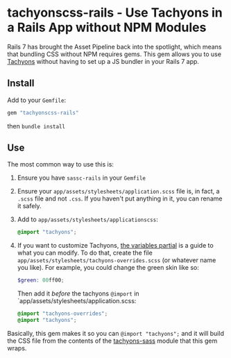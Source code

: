 # tachyonscss-rails - Use Tachyons in a Rails App without NPM Modules

Rails 7 has brought the Asset Pipeline back into the spotlight, which means that bundling CSS without NPM requires gems.  This
gem allows you to use [Tachyons](https://tachyons.io) without having to set up a JS bundler in your Rails 7 app.

## Install

Add to your `Gemfile`:

```ruby
gem "tachyonscss-rails"
```

then `bundle install`

## Use

The most common way to use this is:

1. Ensure you have `sassc-rails` in your `Gemfile`
1. Ensure your `app/assets/stylesheets/application.scss` file is, in fact, a `.scss` file and not `.css`.  If you haven't put anything in it, you can rename it safely.
1. Add to `app/assets/stylesheets/applicationscss`:

   ```scss
   @import "tachyons";
   ```
1. If you want to customize Tachyons, [the variables partial](https://github.com/tachyons-css/tachyons-sass/blob/master/scss/_variables.scss) is a guide to what you can modify.  To do that, create the file `app/assets/stylesheets/tachyons-overrides.scss` (or whatever name you like).  For example, you could change the green skin like so:

   ```scss
   $green: 00ff00;
   ```
   Then add it *before* the tachyons `@import` in `app/assets/stylesheets/application.scss:

   ```scss
   @import "tachyons-overrides";
   @import "tachyons";
   ```

Basically, this gem makes it so you can `@import "tachyons";` and it will build the CSS file from the contents of the
[tachyons-sass](https://github.com/tachyons-css/tachyons-sass) module that this gem wraps.


